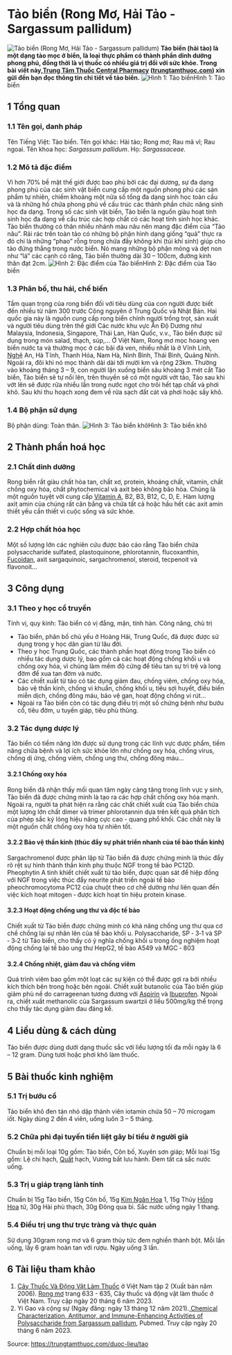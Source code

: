 # Tảo biển (Rong Mơ, Hải Tảo - Sargassum pallidum)

![Tảo biển \(Rong Mơ, Hải Tảo - Sargassum pallidum\)](https://trungtamthuoc.com/images/others/tao-4-8357.jpg)
**Tảo biển (hải tảo) là một dạng tảo mọc ở biển, là loại thực phẩm có thành phần dinh dưỡng phong phú, đồng thời là vị thuốc có nhiều giá trị đối với sức khỏe. Trong bài viết này,[Trung Tâm Thuốc Central Pharmacy](https://trungtamthuoc.com/ "Trung Tâm Thuốc Central Pharmacy") ([trungtamthuoc.com](https://trungtamthuoc.com/ "trungtamthuoc.com")) xin gửi đến bạn đọc thông tin chi tiết về tảo biển.**
![Hình 1: Tảo biển](https://trungtamthuoc.com/images/item/tao-2.jpg)Hình 1: Tảo biển
##  1 Tổng quan
### 1.1 Tên gọi, danh pháp
Tên Tiếng Việt: Tảo biển.
Tên gọi khác: Hải tảo; Rong mơ; Rau mã vĩ; Rau ngoai.
Tên khoa học: _Sargassum pallidum_.
Họ: _Sargassaceae._
### 1.2 Mô tả đặc điểm
Vì hơn 70% bề mặt thế giới được bao phủ bởi các đại dương, sự đa dạng phong phú của các sinh vật biển cung cấp một nguồn phong phú các sản phẩm tự nhiên, chiếm khoảng một nửa số tổng đa dạng sinh học toàn cầu và là những hồ chứa phong phú về cấu trúc các thành phần chức năng sinh học đa dạng. Trong số các sinh vật biển, Tảo biển là nguồn giàu hoạt tính sinh học đa dạng về cấu trúc các hợp chất có các hoạt tính sinh học khác.
Tảo biển thường có thân nhiều nhánh màu nâu nên mang đặc điểm của “Tảo nâu”. Rải rác trên toàn tảo có những bộ phận hình dạng giống “quả” thực ra đó chỉ là những “phao” rỗng trong chứa đầy không khí (túi khí sinh) giúp cho tảo đứng thẳng trong nước biển. Nó mang những bộ phận mỏng và dẹt non như “lá” các cạnh có răng, Tảo biển thường dài 30 – 100cm, đường kính thân đạt 2cm.
![Hình 2: Đặc điểm của Tảo biển](https://trungtamthuoc.com/images/item/tao-1.jpg)Hình 2: Đặc điểm của Tảo biển
### 1.3 Phân bố, thu hái, chế biến
Tầm quan trọng của rong biển đối với tiêu dùng của con người được biết đến nhiều từ năm 300 trước Công nguyên ở Trung Quốc và Nhật Bản. Hai quốc gia này là nguồn cung cấp rong biển chính người trồng trọt, sản xuất và người tiêu dùng trên thế giới
Các nước khu vực Ấn Độ Dương như Malaysia, Indonesia, Singapore, Thái Lan, Hàn Quốc, v.v., Tảo biển được sử dụng trong món salad, thạch, súp,...
Ở Việt Nam, Rong mơ mọc hoang ven biển nước ta và thường mọc ở các bãi đá ven, nhiều nhất là ở Vĩnh Linh, [Nghệ](https://trungtamthuoc.com/hoat-chat/nghe "Nghệ") An, Hà Tĩnh, Thanh Hóa, Nam Hà, Ninh Bình, Thái Bình, Quảng Ninh. Ngoài ra, đôi khi nó mọc thành dải dài tới mười km và rộng 23km.
Thường vào khoảng tháng 3 – 9, con người lặn xuống biển sâu khoảng 3 mét cắt Tảo biển, Tảo biển sẽ tự nổi lên, trên thuyền sẽ có một người vớt tảo, Tảo sau khi vớt lên sẽ được rửa nhiều lần trong nước ngọt cho trôi hết tạp chất và phơi khô. 
Sau khi thu hoạch xong đem về rửa sạch đất cát và phơi hoặc sấy khô.
### 1.4 Bộ phận sử dụng
Bộ phận dùng: Toàn thân.
![Hình 3: Tảo biển khô](https://trungtamthuoc.com/images/item/tao-3.jpg)Hình 3: Tảo biển khô
##  2 Thành phần hoá học
### 2.1 Chất dinh dưỡng
Rong biển rất giàu chất hòa tan, chất xơ, protein, khoáng chất, vitamin, chất chống oxy hóa, chất phytochemical và axit béo không bão hòa. 
Chúng là một nguồn tuyệt vời cung cấp [Vitamin A](https://trungtamthuoc.com/hoat-chat/vitamin-a "Vitamin A"), B2, B3, B12, C, D, E. Hàm lượng axit amin của chúng rất cân bằng và chứa tất cả hoặc hầu hết các axit amin thiết yếu cần thiết vì cuộc sống và sức khỏe.
### 2.2 Hợp chất hóa học
Một số lượng lớn các nghiên cứu được báo cáo rằng Tảo biển chứa polysaccharide sulfated, plastoquinone, phlorotannin, flucoxanthin, [Fucoidan](https://trungtamthuoc.com/hoat-chat/fucoidan "Fucoidan"), axit sargaquinoic, sargachromenol, steroid, tecpenoit và flavonoit…
##  3 Công dụng
### 3.1 Theo y học cổ truyền
Tính vị, quy kinh: Tảo biển có vị đắng, mặn, tính hàn.
Công năng, chủ trị
  * Tảo biển, phân bố chủ yếu ở Hoàng Hải, Trung Quốc, đã được được sử dụng trong y học dân gian từ lâu đời.
  * Theo y học Trung Quốc, các thành phần hoạt động trong Tảo biển có nhiều tác dụng dược lý, bao gồm cả các hoạt động chống khối u và chống oxy hóa, vì chúng làm mềm độ cứng để tiêu tan sự trì trệ và long đờm để xua tan đờm và nước.
  * Các chiết xuất từ tảo có tác dụng giảm đau, chống viêm, chống oxy hóa, bảo vệ thần kinh, chống vi khuẩn, chống khối u, tiêu sợi huyết, điều biến miễn dịch, chống đông máu, bảo vệ gan, hoạt động chống vi rút...
  * Ngoài ra Tảo biển còn có tác dụng điều trị một số chứng bệnh như bướu cổ, tiêu đờm, u tuyến giáp, tiêu phù thũng.


### 3.2 Tác dụng dược lý
Tảo biển có tiềm năng lớn được sử dụng trong các lĩnh vực dược phẩm, tiềm năng chữa bệnh và lợi ích sức khỏe lớn như chống oxy hóa, chống virus, chống dị ứng, chống viêm, chống ung thư, chống đông máu…
#### 3.2.1 Chống oxy hóa
Rong biển đã nhận thấy mối quan tâm ngày càng tăng trong lĩnh vực y sinh, Tảo biển đã được chứng minh là tạo ra các hợp chất chống oxy hóa mạnh.
Ngoài ra, người ta phát hiện ra rằng các chất chiết xuất của Tảo biển chứa một lượng lớn chất dimer và trimer phlorotannin dựa trên kết quả phân tích của phép sắc ký lỏng hiệu năng cực cao - quang phổ khối. Các chất này là một nguồn chất chống oxy hóa tự nhiên tốt.
#### 3.2.2 Bảo vệ thần kinh (thúc đẩy sự phát triển nhanh của tế bào thần kinh)
Sargachromenol được phân lập từ Tảo biển đã được chứng minh là thúc đẩy rõ rệt sự hình thành thần kinh phụ thuộc NGF trong tế bào PC12D.
Pheophytin A tinh khiết chiết xuất từ tảo biển, được quan sát để hiệp đồng với NGF trong việc thúc đẩy neurite phát triển ngoài tế bào pheochromocytoma PC12 của chuột theo cơ chế dường như liên quan đến việc kích hoạt mitogen ‑ được kích hoạt tín hiệu protein kinase. 
#### 3.2.3 Hoạt động chống ung thư và độc tế bào
Chiết xuất từ Tảo biển được chứng minh có khả năng chống ung thư qua cơ chế chống lại sự nhân lên của tế bào khối u. 
Polysaccharide, SP ‑ 3‑1 và SP ‑ 3‑2 từ Tảo biển, cho thấy có ý nghĩa chống khối u trong ống nghiệm hoạt động chống lại tế bào ung thư HepG2, tế bào A549 và MGC ‑ 803
#### 3.2.4 Chống nhiệt, giảm đau và chống viêm
Quá trình viêm bao gồm một loạt các sự kiện có thể được gợi ra bởi nhiều kích thích bên trong hoặc bên ngoài. 
Chiết xuất butanolic của Tảo biển giúp giảm phù nề do carrageenan tương đương với [Aspirin](https://trungtamthuoc.com/hoat-chat/aspirin "Aspirin") và [Ibuprofen](https://trungtamthuoc.com/hoat-chat/ibuprofen "Ibuprofen"). 
Ngoài ra, chiết xuất methanolic của Sargassum swartzii ở liều 500mg/kg thể trọng cho thấy tác dụng giảm đau đáng kể.
##  4 Liều dùng & cách dùng
Tảo biển được dùng dưới dạng thuốc sắc với liều lượng tối đa mỗi ngày là 6 – 12 gram.
Dùng tươi hoặc phơi khô làm thuốc.
##  5 Bài thuốc kinh nghiệm
### 5.1 Trị bướu cổ
Tảo biển khô đen tán nhỏ dập thành viên iotamin chứa 50 – 70 microgam iốt. Ngày dùng 2 đến 4 viên, uống luôn 3 – 5 tháng.
### 5.2 Chữa phì đại tuyến tiền liệt gây bí tiểu ở người già
Chuẩn bị mỗi loại 10g gồm: Tảo biển, Côn bố, Xuyên sơn giáp; Mỗi loại 15g gồm: Lệ chi hạch, [Quất](https://trungtamthuoc.com/hoat-chat/quat "Quất") hạch, Vương bất lưu hành. Đem tất cả sắc nước uống.
### 5.3 Trị u giáp trạng lành tính
Chuẩn bị 15g Tảo biển, 15g Côn bố, 15g [Kim Ngân Hoa](https://trungtamthuoc.com/hoat-chat/kim-ngan-hoa "Kim Ngân Hoa") 1, 15g Thủy [Hồng Hoa](https://trungtamthuoc.com/hoat-chat/hong-hoa "Hồng Hoa") tử, 30g Hải phù thạch, 30g Đông qua bì. Sắc nước uống ngày 1 thang.
### 5.4 Điều trị ung thư trực tràng và thực quản
Sử dụng 30gram rong mơ và 6 gram thủy tức đem nghiền thành bột. Mỗi lần uống, lấy 6 gram hoàn tan với rượu. Ngày uống 3 lần.
##  6 Tài liệu tham khảo
1. [Cây Thuốc Và Động Vật Làm Thuốc](https://trungtamthuoc.com/bai-viet/doc-online-va-tai-mien-phi-pdf-sach-cay-thuoc-va-dong-vat-lam-thuoc-o-viet-nam "Cây Thuốc Và Động Vật Làm Thuốc") ở Việt Nam tập 2 (Xuất bản năm 2006). [Rong mơ](https://trungtamthuoc.com/upload/pdf/cay-thuoc-va-dong-vat-lam-thuoc-tap-2-trungtamthuoc.com.pdf#page=631) trang 633 - 635, Cây thuốc và động vật làm thuốc ở Việt Nam. Truy cập ngày 20 tháng 6 năm 2023.
2. Yi Gao và cộng sự (Ngày đăng: ngày 13 tháng 12 năm 2021).[ Chemical Characterization, Antitumor, and Immune-Enhancing Activities of Polysaccharide from Sargassum pallidum](https://pubmed.ncbi.nlm.nih.gov/34946640/), Pubmed. Truy cập ngày 20 tháng 6 năm 2023.


Source: https://trungtamthuoc.com/duoc-lieu/tao